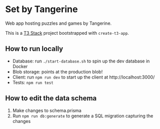 # Set by Tangerine

Web app hosting puzzles and games by Tangerine.

This is a [T3 Stack](https://create.t3.gg/) project bootstrapped with `create-t3-app`.

## How to run locally

- Database: run `./start-database.sh` to spin up the dev database in Docker
- Blob storage: points at the production blob!
- Client: run `npm run dev` to start up the client at http://localhost:3000/
- Tests: `npm run test`

## How to edit the data schema

1. Make changes to schema.prisma
2. Run `npm run db:generate` to generate a SQL migration capturing the changes
